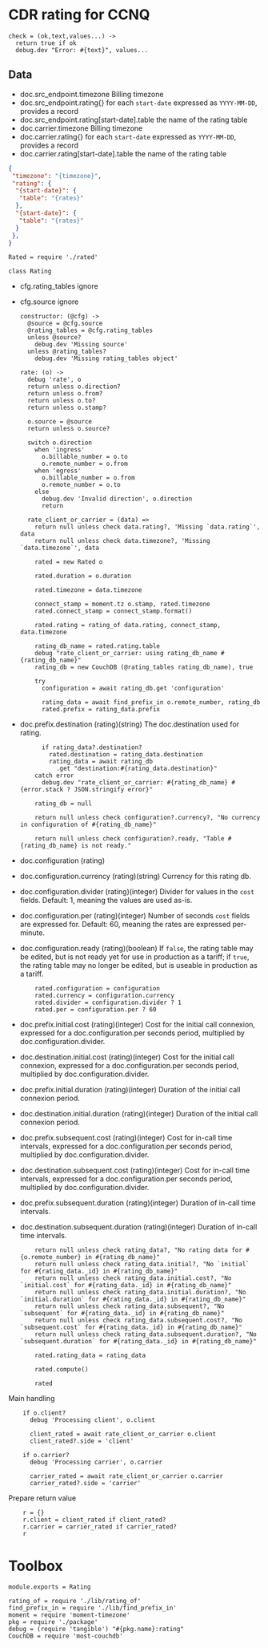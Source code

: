 CDR rating for CCNQ
===================

    check = (ok,text,values...) ->
      return true if ok
      debug.dev "Error: #{text}", values...

Data
----

* doc.src_endpoint.timezone Billing timezone
* doc.src_endpoint.rating{} for each `start-date` expressed as `YYYY-MM-DD`, provides a record
* doc.src_endpoint.rating[start-date].table the name of the rating table
* doc.carrier.timezone Billing timezone
* doc.carrier.rating{} for each `start-date` expressed as `YYYY-MM-DD`, provides a record
* doc.carrier.rating[start-date].table the name of the rating table

```json
{
 "timezone": "{timezone}",
 "rating": {
  "{start-date}": {
   "table": "{rates}"
  },
  "{start-date}": {
   "table": "{rates}"
  }
 },
}
```

    Rated = require './rated'

    class Rating

* cfg.rating_tables ignore
* cfg.source ignore

      constructor: (@cfg) ->
        @source = @cfg.source
        @rating_tables = @cfg.rating_tables
        unless @source?
          debug.dev 'Missing source'
        unless @rating_tables?
          debug.dev 'Missing rating_tables object'

      rate: (o) ->
        debug 'rate', o
        return unless o.direction?
        return unless o.from?
        return unless o.to?
        return unless o.stamp?

        o.source = @source
        return unless o.source?

        switch o.direction
          when 'ingress'
            o.billable_number = o.to
            o.remote_number = o.from
          when 'egress'
            o.billable_number = o.from
            o.remote_number = o.to
          else
            debug.dev 'Invalid direction', o.direction
            return

        rate_client_or_carrier = (data) =>
          return null unless check data.rating?, 'Missing `data.rating`', data
          return null unless check data.timezone?, 'Missing `data.timezone`', data

          rated = new Rated o

          rated.duration = o.duration

          rated.timezone = data.timezone

          connect_stamp = moment.tz o.stamp, rated.timezone
          rated.connect_stamp = connect_stamp.format()

          rated.rating = rating_of data.rating, connect_stamp, data.timezone

          rating_db_name = rated.rating.table
          debug "rate_client_or_carrier: using rating_db_name #{rating_db_name}"
          rating_db = new CouchDB (@rating_tables rating_db_name), true

          try
            configuration = await rating_db.get 'configuration'

            rating_data = await find_prefix_in o.remote_number, rating_db
            rated.prefix = rating_data.prefix

* doc.prefix.destination (rating)(string) The doc.destination used for rating.

            if rating_data?.destination?
              rated.destination = rating_data.destination
              rating_data = await rating_db
                .get "destination:#{rating_data.destination}"
          catch error
            debug.dev "rate_client_or_carrier: #{rating_db_name} #{error.stack ? JSON.stringify error}"

          rating_db = null

          return null unless check configuration?.currency?, "No currency in configuration of #{rating_db_name}"

          return null unless check configuration?.ready, "Table #{rating_db_name} is not ready."

* doc.configuration (rating)
* doc.configuration.currency (rating)(string) Currency for this rating db.
* doc.configuration.divider (rating)(integer) Divider for values in the `cost` fields. Default: 1, meaning the values are used as-is.
* doc.configuration.per (rating)(integer) Number of seconds `cost` fields are expressed for. Default: 60, meaning the rates are expressed per-minute.
* doc.configuration.ready (rating)(boolean) If `false`, the rating table may be edited, but is not ready yet for use in production as a tariff; if `true`, the rating table may no longer be edited, but is useable in production as a tariff.

          rated.configuration = configuration
          rated.currency = configuration.currency
          rated.divider = configuration.divider ? 1
          rated.per = configuration.per ? 60

* doc.prefix.initial.cost (rating)(integer) Cost for the initial call connexion, expressed for a doc.configuration.per seconds period, multiplied by doc.configuration.divider.
* doc.destination.initial.cost (rating)(integer) Cost for the initial call connexion, expressed for a doc.configuration.per seconds period, multiplied by doc.configuration.divider.
* doc.prefix.initial.duration (rating)(integer) Duration of the initial call connexion period.
* doc.destination.initial.duration (rating)(integer) Duration of the initial call connexion period.
* doc.prefix.subsequent.cost (rating)(integer) Cost for in-call time intervals, expressed for a doc.configuration.per seconds period, multiplied by doc.configuration.divider.
* doc.destination.subsequent.cost (rating)(integer) Cost for in-call time intervals, expressed for a doc.configuration.per seconds period, multiplied by doc.configuration.divider.
* doc.prefix.subsequent.duration (rating)(integer) Duration of in-call time intervals.
* doc.destination.subsequent.duration (rating)(integer) Duration of in-call time intervals.

          return null unless check rating_data?, "No rating data for #{o.remote_number} in #{rating_db_name}"
          return null unless check rating_data.initial?, "No `initial` for #{rating_data._id} in #{rating_db_name}"
          return null unless check rating_data.initial.cost?, "No `initial.cost` for #{rating_data._id} in #{rating_db_name}"
          return null unless check rating_data.initial.duration?, "No `initial.duration` for #{rating_data._id} in #{rating_db_name}"
          return null unless check rating_data.subsequent?, "No `subsequent` for #{rating_data._id} in #{rating_db_name}"
          return null unless check rating_data.subsequent.cost?, "No `subsequent.cost` for #{rating_data._id} in #{rating_db_name}"
          return null unless check rating_data.subsequent.duration?, "No `subsequent.duration` for #{rating_data._id} in #{rating_db_name}"

          rated.rating_data = rating_data

          rated.compute()

          rated

Main handling

        if o.client?
          debug 'Processing client', o.client

          client_rated = await rate_client_or_carrier o.client
          client_rated?.side = 'client'

        if o.carrier?
          debug 'Processing carrier', o.carrier

          carrier_rated = await rate_client_or_carrier o.carrier
          carrier_rated?.side = 'carrier'

Prepare return value

        r = {}
        r.client = client_rated if client_rated?
        r.carrier = carrier_rated if carrier_rated?
        r

Toolbox
=======

    module.exports = Rating

    rating_of = require './lib/rating_of'
    find_prefix_in = require './lib/find_prefix_in'
    moment = require 'moment-timezone'
    pkg = require './package'
    debug = (require 'tangible') "#{pkg.name}:rating"
    CouchDB = require 'most-couchdb'

